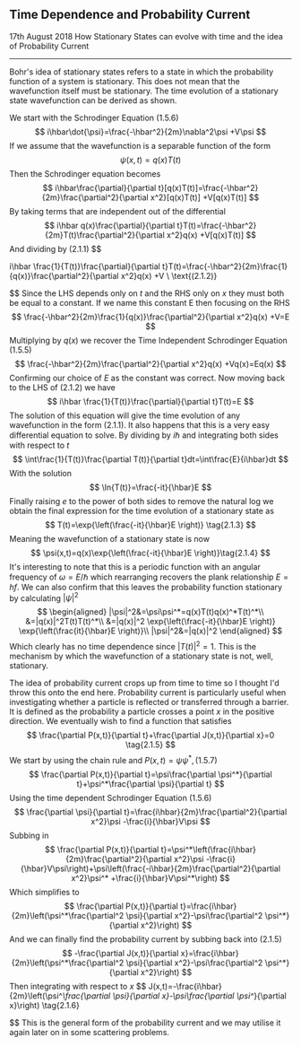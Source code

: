## Time Dependence and Probability Current
<date>17th August 2018</date>
<label>How Stationary States can evolve with time and the idea of Probability Current</label>
<hr/>


Bohr's idea of stationary states refers to a state in which the probability function of a system is stationary. This does not mean that the wavefunction itself must be stationary. The time evolution of a stationary state wavefunction can be derived as shown.

We start with the Schrodinger Equation $(1.5.6)$
$$
i\hbar\dot{\psi}=\frac{-\hbar^2}{2m}\nabla^2\psi +V\psi
$$
If we assume that the wavefunction is a separable function of the form
$$
\psi(x,t)=q(x)T(t) \tag{2.1.1}
$$
Then the Schrodinger equation becomes
$$
i\hbar\frac{\partial}{\partial t}[q(x)T(t)]=\frac{-\hbar^2}{2m}\frac{\partial^2}{\partial x^2}[q(x)T(t)] +V[q(x)T(t)]
$$
By taking terms that are independent out of the differential
$$
i\hbar q(x)\frac{\partial}{\partial t}T(t)=\frac{-\hbar^2}{2m}T(t)\frac{\partial^2}{\partial x^2}q(x) +V[q(x)T(t)]
$$
And dividing by $(2.1.1)$
$$

i\hbar \frac{1}{T(t)}\frac{\partial}{\partial t}T(t)=\frac{-\hbar^2}{2m}\frac{1}{q(x)}\frac{\partial^2}{\partial x^2}q(x) +V \\ \text{(2.1.2)}

$$
Since the LHS depends only on $t$ and the RHS only on $x$ they must both be equal to a constant. If we name this constant E then focusing on the RHS
$$
\frac{-\hbar^2}{2m}\frac{1}{q(x)}\frac{\partial^2}{\partial x^2}q(x) +V=E
$$
Multiplying by $q(x)$ we recover the Time Independent Schrodinger Equation $(1.5.5)$
$$
\frac{-\hbar^2}{2m}\frac{\partial^2}{\partial x^2}q(x) +Vq(x)=Eq(x)
$$
Confirming our choice of $E$ as the constant was correct. Now moving back to the LHS of $(2.1.2)$ we have
$$
i\hbar \frac{1}{T(t)}\frac{\partial}{\partial t}T(t)=E
$$
The solution of this equation will give the time evolution of any wavefunction in the form $(2.1.1)$. It also happens that this is a very easy differential equation to solve. By dividing by $i\hbar$ and integrating both sides with respect to $t$
$$
\int\frac{1}{T(t)}\frac{\partial T(t)}{\partial t}dt=\int\frac{E}{i\hbar}dt
$$
With the solution
$$
\ln{T(t)}=\frac{-it}{\hbar}E
$$
Finally raising $e$ to the power of both sides to remove the natural log we obtain the final expression for the time evolution of a stationary state as
$$
T(t)=\exp{\left(\frac{-it}{\hbar}E \right)} \tag{2.1.3}
$$
Meaning the wavefunction of a stationary state is now
$$
\psi(x,t)=q(x)\exp{\left(\frac{-it}{\hbar}E \right)}\tag{2.1.4}
$$
It's interesting to note that this is a periodic function with an angular frequency of $\omega = E/\hbar$ which rearranging recovers the plank relationship $E=hf$.
We can also confirm that this leaves the probability function stationary by calculating $|\psi|^2$
$$
\begin{aligned}
|\psi|^2&=\psi\psi^*=q(x)T(t)q(x)^*T(t)^*\\
		&=|q(x)|^2T(t)T(t)^*\\
		&=|q(x)|^2  \exp{\left(\frac{-it}{\hbar}E \right)} \exp{\left(\frac{it}{\hbar}E \right)}\\
|\psi|^2&=|q(x)|^2
\end{aligned}
$$
Which clearly has no time dependence since $|T(t)|^2=1$. This is the mechanism by which the wavefunction of a stationary state is not, well, stationary.



The idea of probability current crops up from time to time so I thought I'd throw this onto the end here. Probability current is particularly useful when investigating whether a particle is reflected or transferred through a barrier. It is defined as the probability a particle crosses a point $x$ in the positive direction. We eventually wish to find a function that satisfies
$$
\frac{\partial P(x,t)}{\partial t}+\frac{\partial J(x,t)}{\partial x}=0 \tag{2.1.5}
$$
We start by using the chain rule and $P(x,t)=\psi\psi^*,(1.5.7)$
$$
\frac{\partial P(x,t)}{\partial t}=\psi\frac{\partial \psi^*}{\partial t}+\psi^*\frac{\partial \psi}{\partial t}
$$
Using the time dependent Schrodinger Equation $(1.5.6)$
$$
\frac{\partial \psi}{\partial t}=\frac{i\hbar}{2m}\frac{\partial^2}{\partial x^2}\psi -\frac{i}{\hbar}V\psi
$$
Subbing in
$$
\frac{\partial P(x,t)}{\partial t}=\psi^*\left(\frac{i\hbar}{2m}\frac{\partial^2}{\partial x^2}\psi -\frac{i}{\hbar}V\psi\right)+\psi\left(\frac{-i\hbar}{2m}\frac{\partial^2}{\partial x^2}\psi^* +\frac{i}{\hbar}V\psi^*\right)
$$
Which simplifies to
$$
\frac{\partial P(x,t)}{\partial t}=\frac{i\hbar}{2m}\left(\psi^*\frac{\partial^2 \psi}{\partial x^2}-\psi\frac{\partial^2 \psi^*}{\partial x^2}\right)
$$
And we can finally find the probability current by subbing back into $(2.1.5)$
$$
-\frac{\partial J(x,t)}{\partial x}=\frac{i\hbar}{2m}\left(\psi^*\frac{\partial^2 \psi}{\partial x^2}-\psi\frac{\partial^2 \psi^*}{\partial x^2}\right)
$$
Then integrating with respect to $x$
$$
J(x,t)=-\frac{i\hbar}{2m}\left(\psi^*\frac{\partial \psi}{\partial x}-\psi\frac{\partial \psi^*}{\partial x}\right) \tag{2.1.6}

$$
This is the general form of the probability current and we may utilise it again later on in some scattering problems.
